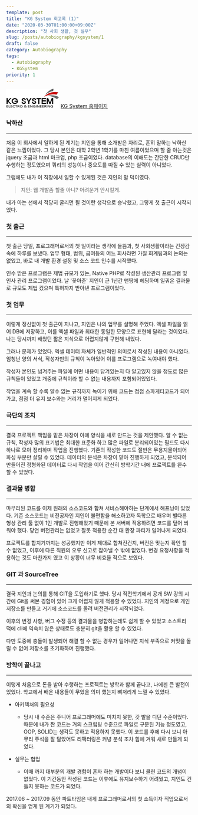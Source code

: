 ```yaml
---
template: post
title: "KG System 회고록 (1)"
date: "2020-03-30T01:00:00+09:00Z"
description: "첫 사회 생활, 첫 실무"
slug: /posts/autobiography/kgsystem/1
draft: false
category: Autobiography
tags: 
  - Autobiography
  - KGSystem
priority: 1
---
```

![KG System Logo](/companies/kgsystem.png)
[KG System 홈페이지](https://kgsystem.co.kr)

### 낙하산
---
처음 이 회사에서 일하게 된 계기는 지인을 통해 소개받은 자리로, 흔히 말하는 낙하산 같은 느낌이었다. 
그 당시 본인은 대학 2학년 1학기를 마친 여름이었으며 할 줄 아는것은 jquery 조금과 html 마크업, php 조금이었다. 
database의 이해도는 간단한 CRUD만 수행하는 정도였으며 쿼리의 성능이나 중요도를 따질 수 있는 실력이 아니었다. 

그럼에도 내가 이 직장에서 일할 수 있게된 것은 지인의 말 덕이였다.
> 지인: 웹 개발좀 할줄 아니? 어려운거 안시킬게.

내가 아는 선에서 적당히 굴리면 될 것이란 생각으로 승낙했고, 그렇게 첫 출근이 시작되었다.

### 첫 출근
---
첫 출근 당일, 프로그래머로서의 첫 일이라는 생각에 들뜸과, 첫 사회생활이라는 긴장감 속에 하루를 보냈다.
업무 형태, 범위, 급여등의 여느 회사라면 가질 회계팀과의 논의는 없었고, 바로 내 개발 환경 설정 및 소스 코드 인수를 시작했다.

인수 받은 프로그램은 제법 규모가 있는, Native PHP로 작성된 생산관리 프로그램 및 인사 관리 프로그램이었다.
날 '꽂아준' 지인이 근 1년간 맨땅에 헤딩하며 일궈온 결과물로 규모도 제법 컸으며 특허까지 받아낸 프로그램이었다. 

### 첫 업무
---
이렇게 정신없이 첫 출근이 지나고, 지인은 나의 업무를 설명해 주었다. 
엑셀 파일을 읽어 DB에 저장하고, 이를 엑셀 파일과 최대한 동일한 모양으로 표현해 달라는 것이었다.
나는 당시까지 배웠던 짧은 지식으로 어렵지않게 구현해 내었다. 

그러나 문제가 있었다. 엑셀 데이터 자체가 일반적인 의미로서 작성된 내용이 아니었다. 
엄청난 양의 서식, 작성자만의 규칙이 녹아있어 이를 프로그램으로 녹여내야 했다. 

작성자 본인도 넘겨주는 파일에 어떤 내용이 담겨있는지 다 알고있지 않을 정도로 많은 규칙들이 있었고 개중에 규칙이라 할 수 없는 내용까지 포함되어있었다.

작업을 계속 할 수록 알수 없는 규칙까지 녹이기 위해 코드는 점점 스파게티코드가 되어가고, 점점 더 유지 보수와는 거리가 멀어지게 되었다.

### 극단의 조치
---
결국 프로젝트 책임을 맡은 차장이 아예 양식을 새로 만드는 것을 제안했다. 알 수 없는 규칙, 작성자 많의 표기법은 최대한 표준화 하고
많은 파일로 분리되어있는 필드도 다시 하나로 모아 정리하며 작업을 진행했다.
기존의 작성한 코드도 절반은 무용지물이되어 파싱 부분만 살릴 수 있었다.
데이터의 분석은 차장이 맡아 진행하게 되었고, 분석되어 만들어진 정형화된 데이터로 다시 작업을 이어 간신히 방학기간 내에 프로젝트를 완수 할 수 있었다.

### 결과물 병합 
---
마무리된 코드를 이제 원래의 소스코드와 합쳐 서비스해야하는 단계에서 해프닝이 있었다.
기존 소스코드는 비전공자인 지인이 불편함을 해소하고자 독학으로 배우며 별다른 형상 관리 툴 없이 1인 개발로 진행해왔기 때문에 본 서버에 적용하려면 코드를 덮어 씌워야 했다. 
당연 버전관리는 없었고 잘못 적용한 순간 대 환장 파티가 일어나게 되었다.

프로젝트를 합치기까지는 성공했지만 이게 제대로 합쳐진건지, 버전은 맞는지 확인 할 수 없었고, 이후에 다른 직원의 오류 신고로 잡아낼 수 밖에 없었다. 
변경 요청사항을 적용하는 것도 마찬가지 였고 이 상황이 너무 비효율 적으로 보였다.

### GIT 과 SourceTree
---
결국 지인과 논의를 통해 GIT을 도입하기로 했다. 
당시 직전학기에서 공개 SW 강의 시간에 Git을 써본 경험이 있어 크게 어렵지 않게 적용할 수 있었다.
지인의 계정으로 개인 저장소를 만들고 거기에 소스코드를 올려 버전관리가 시작되었다.

이후의 변경 사항, 버그 수정 등의 결과물을 병합하는데도 쉽게 할 수 있었고 소스트리 덕에 cli에 익숙치 않은 상태로도 충분히 git을 활용 할 수 있었다.

다만 도중에 충돌이 발생되어 해결 할 수 없는 경우가 일어나면 지식 부족으로 커밋을 돌릴 수 없어 저장소를 초기화하며 진행했다. 


### 방학이 끝나고
---
이렇게 처음으로 돈을 받아 수행하는 프로젝트는 방학과 함께 끝나고, 나에겐 큰 발전이 있었다.
학교에서 배운 내용들이 무었을 의미 했는지 뼈저리게 느낄 수 있었다.

- 아키텍처의 필요성
  - 당시 내 수준은 주니어 프로그래머에도 미치지 못한, 갓 발을 디딘 수준이었다.
  때문에 내가 짠 코드는 거의 스크립팅 수준으로 파일로 구분된 기능 정도였고, OOP, SOLID는 생각도 못하고 적용하지 못했다.
  이 코드를 후에 다시 보니 아무리 주석을 잘 달았어도 리팩터링은 커녕 분석 조차 힘에 겨워 새로 만들게 되었다. 

- 실무는 협업
  - 이때 까지 대부분의 개발 경험이 혼자 하는 개발이다 보니 클린 코드의 개념이 없었다. 이 기간동안 작성된 코드는 이후에도 유지보수하기 어려웠고, 지인도 건들지 못하는 코드가 되었다. 

2017.06 ~ 2017.09 동안 파트타임은 내게 프로그래머로서의 첫 소득이자 직업으로서의 확신을 얻게 된 계기가 되었다.